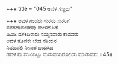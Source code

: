 +++
title = "045 ಅವಳ ಗಣ್ಡರು"

+++
ಅವಳ ಗಂಡರು ಸುರರು ಸುರರಿಗೆ  
ನವಗದಾವಂತರವು ಮುಳಿದೊಡೆ  
ದಿವಿಜ ದಳಕಿದಿರಾರು ನಮ್ಮನದಾರು ಕಾವವರು       
ಅವಳ ತೊಡಕೇ ಬೇಡ ಸತಿಯರ  
ನಿವಹದಲಿ ನೀನಾರ ಬಯಸಿದ  
ಡವಳ ನಾ ಮುಂದಿಟ್ಟು ಮದುವೆಯನೊಲಿದು ಮಾಡುವೆನು      ॥45॥